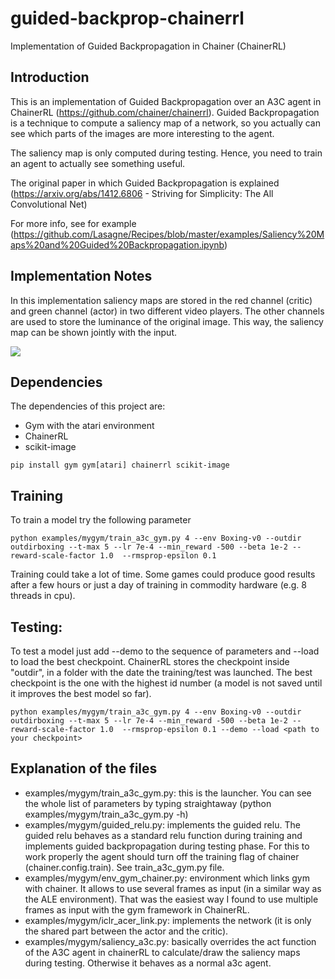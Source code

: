 # guided-backprop-chainerrl
Implementation of Guided Backpropagation in Chainer (ChainerRL)

## Introduction

This is an implementation of Guided Backpropagation over an A3C agent in ChainerRL (https://github.com/chainer/chainerrl). Guided Backpropagation is a technique to compute a saliency map of a network, so you actually can see which parts of the images are more interesting to the agent.

The saliency map is only computed during testing. Hence, you need to train an agent to actually see something useful.

The original paper in which Guided Backpropagation is explained (https://arxiv.org/abs/1412.6806 - Striving for Simplicity: The All Convolutional Net)

For more info, see for example (https://github.com/Lasagne/Recipes/blob/master/examples/Saliency%20Maps%20and%20Guided%20Backpropagation.ipynb)

## Implementation Notes

In this implementation saliency maps are stored in the red channel (critic) and green channel (actor) in two different video players. The other channels are used to store the luminance of the original image. This way, the saliency map can be shown jointly with the input.

![](https://user-images.githubusercontent.com/7602074/31092790-c9834870-a7af-11e7-98c1-5accd274acea.gif)

## Dependencies

The dependencies of this project are:

* Gym with the atari environment
* ChainerRL
* scikit-image

```
pip install gym gym[atari] chainerrl scikit-image
```

## Training

To train a model try the following parameter

```
python examples/mygym/train_a3c_gym.py 4 --env Boxing-v0 --outdir outdirboxing --t-max 5 --lr 7e-4 --min_reward -500 --beta 1e-2 --reward-scale-factor 1.0  --rmsprop-epsilon 0.1 

```

Training could take a lot of time. Some games could produce good results after a few hours or just a day of training in commodity hardware (e.g. 8 threads in cpu). 

## Testing:

To test a model just add --demo to the sequence of parameters and --load to load the best checkpoint. ChainerRL stores the checkpoint inside "outdir", in a folder with the date the training/test was launched. The best checkpoint is the one with the highest id number (a model is not saved until it improves the best model so far).

```
python examples/mygym/train_a3c_gym.py 4 --env Boxing-v0 --outdir outdirboxing --t-max 5 --lr 7e-4 --min_reward -500 --beta 1e-2 --reward-scale-factor 1.0  --rmsprop-epsilon 0.1 --demo --load <path to your checkpoint>
```

## Explanation of the files

* examples/mygym/train_a3c_gym.py: this is the launcher. You can see the whole list of parameters by typing straightaway (python examples/mygym/train_a3c_gym.py -h)
* examples/mygym/guided_relu.py: implements the guided relu. The guided relu behaves as a standard relu function during training and implements guided backpropagation during testing phase. For this to work properly the agent should turn off the training flag of chainer (chainer.config.train). See train_a3c_gym.py file.
* examples/mygym/env_gym_chainer.py: environment which links gym with chainer. It allows to use several frames as input (in a similar way as the ALE environment). That was the easiest way I found to use multiple frames as input with the gym framework in ChainerRL.
* examples/mygym/iclr_acer_link.py: implements the network (it is only the shared part between the actor and the critic). 
* examples/mygym/saliency_a3c.py: basically overrides the act function of the A3C agent in chainerRL to calculate/draw the saliency maps during testing. Otherwise it behaves as a normal a3c agent.

